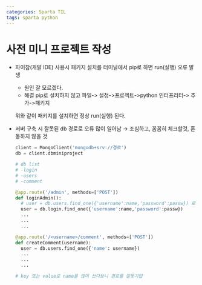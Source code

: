 ```yaml
---
categories: Sparta TIL
tags: sparta python
---
```


# 사전 미니 프로젝트 작성

- 파이참(개발 IDE) 사용시 패키지 설치를 터미널에서 pip로 하면 run(실행) 오류 발생

  - 원인
    잘 모르겠다.
  - 해결
    pip로 설치하지 않고 파일-> 설정->프로젝트->python 인터프리터-> 추가->패키지

  위와 같이 패키지를 설치하면 정상 run(실행) 된다.

- 서버 구축 시 잘못된 db 경로로 오류 많이 일어남 → 조심하고, 꼼꼼히 체크할것, 혼동하지 않을 것

  ```python
  client = MongoClient('mongodb+srv://경로')
  db = client.dbminiproject

  # db list
  # -login
  # -users
  # -comment

  @app.route('/admin', methods=['POST'])
  def loginAdmin():
  	# user = db.users.find_one({'username':name,'password':passw}) 로 경로를 잘못 기입
  	user = db.login.find_one({'username':name,'password':passw})
  	...
  	...
  	...

  @app.route('/<username>/comment', methods=['POST'])
  def createComment(username):
  	user = db.users.find_one({'name': username})
  	...
  	...
  	...

  # key 또는 value로 name을 많이 쓰다보니 경로를 잘못기입
  ```
